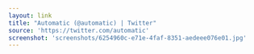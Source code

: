 ```yaml
---
layout: link
title: "Automatic (@automatic) | Twitter"
source: 'https://twitter.com/automatic'
screenshot: 'screenshots/6254960c-e71e-4faf-8351-aedeee076e01.jpg'
---
```


